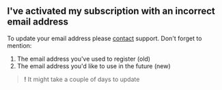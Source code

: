 ## I've activated my subscription with an incorrect email address

To update your email address please [contact](https://serverauditor.uservoice.com/clients/widgets/classic_widget?mode=support&locale=en&forum_id=243650&contact_us=true&custom_template_id=25586&context=site2&embed_type=lightbox&contact_enabled=true&feedback_enabled=false&strings=e30%3D&smartvote=true&default_mode=support&referrer=https%3A%2F%2FTermius.uservoice.com%2F%23uvLink-contactus#contact_us) support. Don't forget to mention:

1. The email address you've used to register (old)
2. The email address you'd like to use in the future (new)

> **!** It might take a couple of days to update
